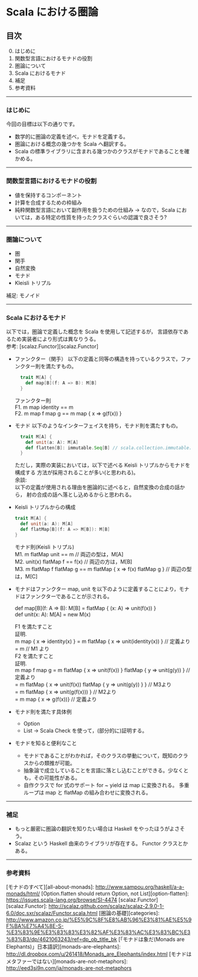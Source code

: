 Scala における圏論
==================

目次
----

0. はじめに
1. 関数型言語におけるモナドの役割
2. 圏論について
3. Scala におけるモナド
4. 補足
5. 参考資料

- - - - -

### はじめに

今回の目標は以下の通りです。

* 数学的に圏論の定義を述べ，モナドを定義する。
* 圏論における概念の幾つかを Scala へ翻訳する。
* Scala の標準ライブラリに含まれる幾つかのクラスがモナドであることを確かめる。

- - - - -

### 関数型言語におけるモナドの役割

* 値を保持するコンポーネント
* 計算を合成するための枠組み
* 純粋関数型言語において副作用を扱うための仕組み
  -> なので，Scala においては，ある特定の性質を持ったクラスぐらいの認識で良さそう?

- - - - -

### 圏論について

* 圏
* 関手
* 自然変換
* モナド
* Kleisli トリプル

補足: モノイド

- - - - -

### Scala におけるモナド

以下では，圏論で定義した概念を Scala を使用して記述するが，
言語依存であるため実装者により形式は異なりうる。  
参考: [scalaz.Functor][scalaz.Functor]

* ファンクター（関手）
  以下の定義と同等の構造を持っているクラスで，ファンクター則を満たすもの。
  ```scala
    trait M[A] {
      def map[B](f: A => B): M[B]
    }
  ```

  ファンクター則  
  F1. m map identity == m  
  F2. m map f map g == m map { x => g(f(x)) }  

* モナド
  以下のようなインターフェイスを持ち，モナド則を満たすもの。
  ```scala
    trait M[A] {
      def unit(a: A): M[A]
      def flatten[B]: immutable.Seq[B] // scala.collection.immutable.List より
    }
  ```

  ただし，実際の実装においては，以下で述べる Keisli トリプルからモナドを構成する
  方法が採用されることが多い(と思われる)。  
  余談:  
    以下の定義が使用される理由を圏論的に述べると，自然変換の合成の話から，
    射の合成の話へ落とし込めるからと思われる。

* Keisli トリプルからの構成 
  ```scala
  trait M[A] {
    def unit(a: A): M[A]
    def flatMap[B](f: A => M[B]): M[B]
  }
  ```

  モナド則(Keisli トリプル)  
  M1. m flatMap unit == m     // 両辺の型は，M[A]  
  M2. unit(x) flatMap f == f(x)     // 両辺の方は，M[B]  
  M3. m flatMap f flatMap g == m flatMap { x => f(x) flatMap g } // 両辺の型は，M[C]  

* モナドはファンクター
  map, unit を以下のように定義することにより，モナドはファンクターであることが示される。

    def map[B](f: A => B): M[B] = flatMap { (x: A) => unit(f(x)) }  
    def unit(x: A): M[A] = new M(x)  

  F1 を満たすこと  
  証明.  
    m map { x => identity(x) } = m flatMap { x => unit(identity(x)) } // 定義より  
                               = m // M1 より  
  F2 を満たすこと  
  証明.  
    m map f map g = m flatMap { x => unit(f(x)) } flatMap { y => unit(g(y)) } // 定義より  
                  = m flatMap { x => unit(f(x)) flatMap { y => unit(g(y)) } } // M3より  
                  = m flatMap { x => unit(g(f(x))) } // M2より  
                  = m map { x => g(f(x))} // 定義より  

* モナド則を満たす具体例
    * Option
    * List
-> Scala Check を使って，(部分的に)証明する。

* モナドを知ると便利なこと
    * モナドであることがわかれば，そのクラスの挙動について，既知のクラスからの類推が可能。
    * 抽象論で成立していることを言語に落とし込むことができる。少なくとも，その可能性がある。
    * 自作クラスで for 式のサポート
      for ~ yield は map に変換される。
      多重ループは map と flatMap の組み合わせに変換される。

- - - - -

### 補足

* もっと厳密に圏論の翻訳を知りたい場合は Haskell をやったほうがよさそう。
* Scalaz という Haskell 由来のライブラリが存在する。
  Functor クラスとかある。

- - - - -

### 参考資料

[モナドのすべて][all-about-monads]: http://www.sampou.org/haskell/a-a-monads/html/ 
[Option.flatten should return Option, not List][option-flatten]: https://issues.scala-lang.org/browse/SI-4474
[scalaz.Functor][scalaz.Functor]: http://scalaz.github.com/scalaz/scalaz-2.9.0-1-6.0/doc.sxr/scalaz/Functor.scala.html
[圏論の基礎][categories]: http://www.amazon.co.jp/%E5%9C%8F%E8%AB%96%E3%81%AE%E5%9F%BA%E7%A4%8E-S-%E3%83%9E%E3%83%83%E3%82%AF%E3%83%AC%E3%83%BC%E3%83%B3/dp/4621063243/ref=dp_ob_title_bk
[「モナドは象だ(Monads are Elephants)」日本語訳][monads-are-elephants]: http://dl.dropbox.com/u/261418/Monads_are_Elephants/index.html 
[モナドはメタファーではない][monads-are-not-metaphors]: http://eed3si9n.com/ja/monads-are-not-metaphors



